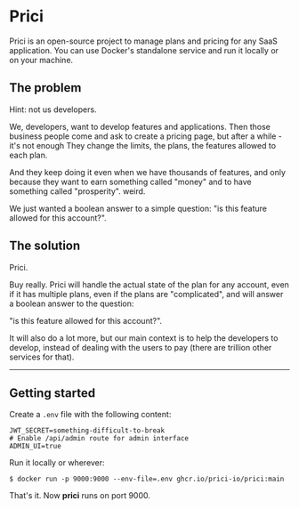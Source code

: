 # Prici

Prici is an open-source project to manage plans and pricing for any SaaS application.
You can use Docker's standalone service and run it locally or on your machine.

## The problem
Hint: not us developers.

We, developers, want to develop features and applications.
Then those business people come and ask to create a pricing page, but after a while - it's not enough
They change the limits, the plans, the features allowed to each plan.

And they keep doing it even when we have thousands of features, and only because they want to earn something called "money" and to have something called "prosperity". weird.

We just wanted a boolean answer to a simple question: "is this feature allowed for this account?".

## The solution
Prici.

Buy really. Prici will handle the actual state of the plan for any account, even if it has multiple plans, even if the plans are "complicated", and will answer a boolean answer to the question:

"is this feature allowed for this account?".

It will also do a lot more, but our main context is to help the developers to develop, instead of dealing with the users to pay (there are trillion other services for that).

-------
## Getting started

Create a `.env` file with the following content:
```dotenv
JWT_SECRET=something-difficult-to-break
# Enable /api/admin route for admin interface
ADMIN_UI=true
```

Run it locally or wherever:
```shell
$ docker run -p 9000:9000 --env-file=.env ghcr.io/prici-io/prici:main
```

That's it. Now **prici** runs on port 9000.

